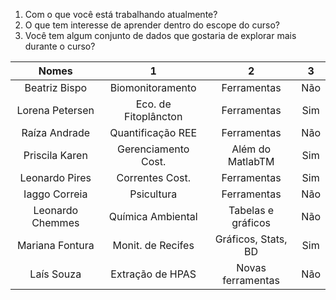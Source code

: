 1. Com o que você está trabalhando atualmente?
2. O que tem interesse de aprender dentro do escope do curso?
3. Você tem algum conjunto de dados que gostaria de explorar mais durante o
   curso?



| Nomes            | 1                    | 2                   | 3   |
|:----------------:|:--------------------:|:-------------------:|:---:|
| Beatriz Bispo    | Biomonitoramento     | Ferramentas         | Não |
| Lorena Petersen  | Eco. de Fitoplâncton | Ferramentas         | Sim |
| Raíza Andrade    | Quantificação REE    | Ferramentas         | Não |
| Priscila Karen   | Gerenciamento Cost.  | Além do MatlabTM    | Sim |
| Leonardo Pires   | Correntes Cost.      | Ferramentas         | Sim |
| Iaggo  Correia   | Psicultura           | Ferramentas         | Não |
| Leonardo Chemmes | Química Ambiental    | Tabelas e gráficos  | Não |
| Mariana Fontura  | Monit. de Recifes    | Gráficos, Stats, BD | Sim |
| Laís Souza       | Extração de HPAS     | Novas ferramentas   | Não |
